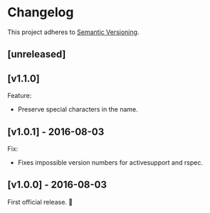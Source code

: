 # Changelog

This project adheres to [Semantic Versioning](http://semver.org/).

## [unreleased]

## [v1.1.0]

Feature:

- Preserve special characters in the name.

## [v1.0.1] - 2016-08-03

Fix:

- Fixes impossible version numbers for activesupport and rspec.

## [v1.0.0] - 2016-08-03

First official release. :tada:
